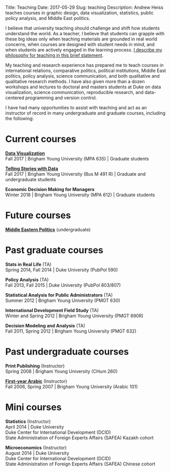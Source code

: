 Title: Teaching
Date: 2017-05-29
Slug: teaching
Description: Andrew Heiss teaches courses in graphic design, data visualization, statistics, public policy analysis, and Middle East politics.

I believe that university teaching should challenge and shift how students understand the world. As a teacher, I believe that students can grapple with these big ideas only when teaching materials are grounded in real world concerns, when courses are designed with student needs in mind, and when students are actively engaged in the learning process. [I describe my philosophy for teaching in this brief statement](/files/teaching/2016-08-31-andrew-heiss-teaching-statement.pdf).

My teaching and research experience has prepared me to teach courses in international relations, comparative politics, political institutions, Middle East politics, policy analysis, science communication, and both qualitative and qualitative research methods. I have also given more than a dozen workshops and lectures to doctoral and masters students at Duke on data visualization, science communication, reproducible research, and data-centered programming and version control.

I have had many opportunities to assist with teaching and act as an instructor of record in many undergraduate and graduate courses, including the following:


# Current courses

**[Data Visualization](https://dataviz.andrewheiss.com)**  
Fall 2017 | Brigham Young University (MPA 635) | Graduate students

**[Telling Stories with Data](https://stories.andrewheiss.com)**  
Fall 2017 | Brigham Young University (Bus M 491 R) | Graduate and undergraduate students

**Economic Decision Making for Managers**  
Winter 2018 | Brigham Young University (MPA 612) | Graduate students


# Future courses

**[Middle Eastern Politics](/files/teaching/Middle%20East%20Politics%20syllabus.pdf)** (undergraduate)


# Past graduate courses

**Stats in Real Life** (TA)  
Spring 2014, Fall 2014  | Duke University (PubPol 590)

**Policy Analysis** (TA)  
Fall 2013, Fall 2015 | Duke University (PubPol 803/807)

**Statistical Analysis for Public Administrators** (TA)  
Summer 2012 | Brigham Young University (PMGT 630)

**International Development Field Study** (TA)  
Winter and Spring 2012 | Brigham Young University (PMGT 690R)

**Decision Modeling and Analysis** (TA)  
Fall 2011, Spring 2012 | Brigham Young University (PMGT 632)


# Past undergraduate courses

**Print Publishing** (Instructor)  
Spring 2008 | Brigham Young University (CHum 260)

**[First-year Arabic](/byuarabic101/)** (Instructor)  
Fall 2006, Spring 2007 | Brigham Young University (Arabic 101)


# Mini courses

**Statistics** (Instructor)  
April 2014 | Duke University  
Duke Center for International Development (DCID)  
State Administration of Foreign Experts Affairs (SAFEA) Kazakh cohort

**Microeconomics** (Instructor)  
August 2014 | Duke University  
Duke Center for International Development (DCID)  
State Administration of Foreign Experts Affairs (SAFEA) Chinese cohort
